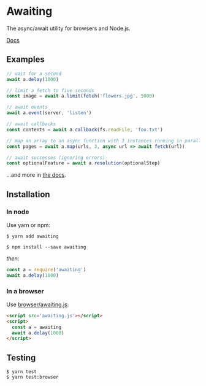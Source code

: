 # Awaiting

The async/await utility for browsers and Node.js.

[Docs](api.md)

## Examples

```js
// wait for a second
await a.delay(1000)

// limit a fetch to five seconds
const image = await a.limit(fetch('flowers.jpg', 5000)

// await events
await a.event(server, 'listen')

// await callbacks
const contents = await a.callback(fs.readFile, 'foo.txt')

// map an array to an async function with 3 instances running in parallel
const pages = await a.map(urls, 3, async url => await fetch(url))

// await successes (ignoring errors)
const optionalFeature = await a.resolution(optionalStep)
```

...and more in [the docs](api.md).

## Installation

### In node

Use yarn or npm:

```
$ yarn add awaiting

$ npm install --save awaiting
```

*then:*

```js
const a = require('awaiting')
await a.delay(1000)
```

### In a browser

Use [browser/awaiting.js](browser/awaiting.js):

```html
<script src='awaiting.js'></script>
<script>
  const a = awaiting
  await a.delay(1000)
</script>
```

## Testing

```
$ yarn test
$ yarn test:browser
```
